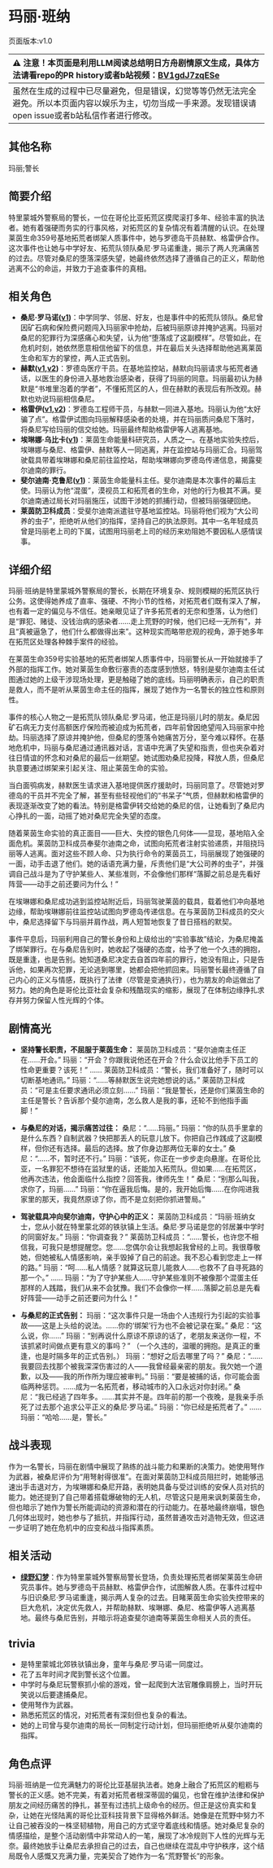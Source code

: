 # 玛丽·班纳
页面版本:v1.0
 

| :warning: 注意！本页面是利用LLM阅读总结明日方舟剧情原文生成，具体方法请看repo的PR history或者b站视频：[BV1gdJ7zqESe](https://www.bilibili.com/video/BV1gdJ7zqESe/)         |
|:----------------------------|
| 虽然在生成的过程中已尽量避免，但是错误，幻觉等等仍然无法完全避免。所以本页面内容以娱乐为主，切勿当成一手来源。发现错误请open issue或者b站私信作者进行修改。|



## 其他名称
玛丽;警长
## 简要介绍
特里蒙城外警察局的警长，一位在哥伦比亚拓荒区摸爬滚打多年、经验丰富的执法者。她有着强硬而务实的行事风格，对拓荒区的复杂情况有着清醒的认识。在处理莱茵生命359号基地拓荒者绑架人质事件中，她与罗德岛干员赫默、格雷伊合作。这次事件也让她与中学好友、拓荒队领队桑尼·罗马诺重逢，揭示了两人充满痛苦的过去。尽管对桑尼的堕落深感失望，她最终依然选择了遵循自己的正义，帮助他逃离不公的命运，并致力于追查事件的真相。
## 相关角色
-   **桑尼·罗马诺([v1](extended_char_36ed71.md))**：中学同学、邻居、好友，也是事件中的拓荒队领队。桑尼曾因矿石病和保险费问题闯入玛丽家中抢劫，后被玛丽原谅并掩护逃离。玛丽对桑尼的犯罪行为深感痛心和失望，认为他“堕落成了这副模样”。尽管如此，在危机时刻，她依然愿意相信他留下的信息，并在最后关头选择帮助他逃离莱茵生命和军方的掌控，两人正式告别。
-   **赫默([v1](char_108_silent.md),[v2](../char_v3/char_108_silent.md))**：罗德岛医疗干员。在基地监控站，赫默向玛丽请求与拓荒者通话，以医生的身份进入基地救治感染者，获得了玛丽的同意。玛丽最初认为赫默是“书堆里泡着的学者”，不懂拓荒区的人，但在赫默的表现后有所改观。赫默也劝说玛丽相信桑尼。
-   **格雷伊([v1](char_253_greyy.md),[v2](../char_v3/char_253_greyy.md))**：罗德岛工程师干员，与赫默一同进入基地。玛丽认为他“太好骗了点”。格雷伊试图向玛丽解释感染者的处境，并在玛丽质问桑尼下落时，将桑尼写给玛丽的信交给她。玛丽最终帮助格雷伊等人逃离基地。
-   **埃琳娜·乌比卡([v1](extended_char_7bc2a3.md))**：莱茵生命能量科研究员，人质之一。在基地实验失控后，埃琳娜与桑尼、格雷伊、赫默等人一同逃离，并在监控站与玛丽汇合。玛丽驾驶载具带着埃琳娜和桑尼前往监控站，帮助埃琳娜向罗德岛传递信息，揭露斐尔迪南的罪行。
-   **斐尔迪南·克鲁尼([v1](extended_char_0157f6.md))**：莱茵生命能量科主任。斐尔迪南是本次事件的幕后主使。玛丽认为他“混蛋”，漠视员工和拓荒者的生命，对他的行为极其不满。斐尔迪南通过局长对玛丽施压，试图干涉她的抓捕行动，但被玛丽强硬回绝。
-   **莱茵防卫科成员**：受斐尔迪南派遣驻守基地监控站。玛丽将他们视为“大公司养的虫子”，拒绝听从他们的指挥，坚持自己的执法原则。其中一名年轻成员曾是玛丽老上司的下属，试图用玛丽老上司的经历来劝阻她不要因私人感情误事。
## 详细介绍
玛丽·班纳是特里蒙城外警察局的警长，长期在环境复杂、规则模糊的拓荒区执行公务。这使得她养成了直率、强硬、不拘小节的性格，对拓荒者们既有深入了解，也有着一定的偏见与不信任。她亲眼见证了许多拓荒者的无奈和堕落，认为他们是“罪犯、赌徒、没钱治病的感染者......走上荒野的时候，他们已经一无所有”，并且“真被逼急了，他们什么都做得出来”。这种现实而略带悲观的视角，源于她多年在拓荒区处理各种棘手案件的经验。

在莱茵生命359号实验基地的拓荒者绑架人质事件中，玛丽警长从一开始就接手了外部的指挥工作。她对莱茵生命敷衍塞责的态度感到愤怒，特别是斐尔迪南主任试图通过她的上级干涉现场处理，更是触碰了她的底线。玛丽明确表示，自己的职责是救人，而不是听从莱茵生命主任的指挥，展现了她作为一名警长的独立性和原则性。

事件的核心人物之一是拓荒队领队桑尼·罗马诺，他正是玛丽儿时的朋友。桑尼因矿石病无力支付高额医疗保险而被迫成为拓荒者，四年前曾因绝望闯入玛丽家中抢劫。玛丽选择了原谅并掩护他，但桑尼的堕落令她痛苦万分，至今难以释怀。在基地危机中，玛丽与桑尼通过通讯器对话，言语中充满了失望和指责，但也夹杂着对往日情谊的怀念和对桑尼的最后一丝期望。她试图劝桑尼投降，释放人质，但桑尼执意要通过绑架来引起关注、阻止莱茵生命的实验。

当白面鸮病发，赫默医生请求进入基地提供医疗援助时，玛丽同意了。尽管她对罗德岛的干员并不完全了解，甚至有些轻视他们的“书呆子”气质，但赫默和格雷伊的表现逐渐改变了她的看法。特别是格雷伊转交给她的桑尼的信，让她看到了桑尼内心挣扎的一面，动摇了她对桑尼完全失望的态度。

随着莱茵生命实验的真正面目——巨大、失控的银色几何体——显现，基地陷入全面危机。莱茵防卫科成员奉斐尔迪南之命，试图向拓荒者注射实验递质，并阻挠玛丽等人逃离。面对这些不顾人命、只为执行命令的莱茵员工，玛丽展现了她强硬的一面，动手击退了他们。她的话语充满力量，斥责他们是“大公司养的虫子”，并强调自己战斗是为了守护某些人、某些准则，不会像他们那样“落脚之前总是先看好阵营——动手之前还要问为什么！”

在埃琳娜和桑尼成功逃到监控站附近后，玛丽驾驶莱茵的载具，载着他们冲向基地边缘，帮助埃琳娜前往监控站试图向罗德岛传递信息。在与莱茵防卫科成员的交火中，桑尼选择留下与玛丽并肩作战，两人短暂地恢复了昔日搭档的默契。

事件平息后，玛丽利用自己的警长身份和上级给出的“实验事故”结论，为桑尼掩盖了绑架罪行。在与桑尼告别时，她收起了强硬的态度，给予了他一个久违的拥抱，既是重逢，也是告别。她知道桑尼决定去自首四年前的罪行，她没有阻止，只是告诉他，如果再次犯罪，无论逃到哪里，她都会把他抓回来。玛丽警长最终遵循了自己内心的正义与情感，既执行了法律（尽管是变通执行），也为朋友的命运做出了努力。她的角色是哥伦比亚社会复杂和残酷现实的缩影，展现了在体制边缘挣扎求存并努力保留人性光辉的个体。
## 剧情高光
*   **坚持警长职责，不屈服于莱茵生命：**
    莱茵防卫科成员：“斐尔迪南主任正在......开会。”
    玛丽：“开会？你跟我说他还在开会？什么会议比他手下员工的性命更重要？该死！”
    ......
    莱茵防卫科成员：“警长，我们准备好了，随时可以切断基地通讯。”
    玛丽：“......等赫默医生说完她想说的话。”
    莱茵防卫科成员：“可是主任要求通讯必须立刻......”
    玛丽：“我是警长，还是你们莱茵生命的主任是警长？告诉那个斐尔迪南，怎么救人是我的事，还轮不到他指手画脚！”

*   **与桑尼的对话，揭示痛苦过往：**
    桑尼：“......玛丽。”
    玛丽：“你的队员手里拿的是什么东西？自制武器？快把那丢人的玩意儿放下。你把自己作践成了这副模样，但你还有选择。最后的选择。放了你身边那两位无辜的女士。”
    桑尼：“......不，暂时还不行。”
    玛丽：“该死，你正在一步步走向悬崖。在哥伦比亚，一名罪犯不想待在监狱里的话，还能加入拓荒队。但如果......在拓荒区，他再次违法，他会面临什么指控？回答我，律师先生！”
    桑尼：“别那么叫我，求你了，玛丽......”
    玛丽：“你在逼我后悔。是的，我开始后悔......在你闯进我家里的那天，我竟然原谅了你，而不是立刻把你抓进警局。”

*   **驾驶载具冲向斐尔迪南，守护心中的正义：**
    莱茵防卫科成员：“玛丽·班纳女士，您从小就在特里蒙北郊的铁驮镇上生活。桑尼·罗马诺是您的邻居兼中学时的同窗好友。”
    玛丽：“你调查我？”
    莱茵防卫科成员：“......警长，也许您不相信我，可我只是想提醒您。您......您偶尔会让我想起我曾经的上司。我很尊敬她，但她被私人情感影响，亲手毁掉了自己的前途。我不忍心看到您走上一样的路。”
    玛丽：“呵......私人情感？就算这玩意儿能救人......也救不了自寻死路的那一个。”
    ......
    玛丽：“为了守护某些人......守护某些准则不被像那个混蛋主任那样的人践踏，我们从来不会犹豫。我们不会像你一样......落脚之前总是先看好阵营——动手之前还要问为什么！”

*   **与桑尼的正式告别：**
    玛丽：“这次事件只是一场由个人违规行为引起的实验事故——这是上头给的说法。......你的‘绑架’行为也不会被记录在案。”
    桑尼：“这么说，你......”
    玛丽：“别再说什么原谅不原谅的话了，老朋友来送你一程，不该抓紧时间做点更有意义的事吗？”
    （一个久违的，温暖的拥抱。是真正的重逢，也是时隔多年的正式告别。）
    玛丽：“想好之后去哪里了吗？”
    桑尼：“......我要回去找那个被我深深伤害过的人——我曾经最亲密的朋友。我欠她一个道歉，以及——我的所作所为理应被审判。”
    玛丽：“要是被捕的话，你可能会面临两种惩罚。......成为一名拓荒者，移动城市的入口永远对你封闭。”
    桑尼：“我已经逃了四年多。......其实并不是。四年前的那一个夜晚，是我亲手杀死了过去那个追求公平正义的桑尼·罗马诺。”
    玛丽：“你已经是拓荒者了。”
    ......
    玛丽：“哈哈......是，警长。”
## 战斗表现
作为一名警长，玛丽在剧情中展现了熟练的战斗能力和果断的决策力。她使用弩作为武器，被桑尼评价为“用弩射得很准”。在面对莱茵防卫科成员阻拦时，她能够迅速出手击退对方，为埃琳娜和桑尼开路，表明她具备与受过训练的安保人员对抗的能力。她还提到了自己带着搭载爆破物的无人机，尽管这只是用来讽刺莱茵生命，但也暗示了她作为警长所能调动的资源和潜在的行动能力。在基地最终崩塌，银色几何体出现时，她也参与了抵抗，并指挥行动，虽然普通攻击对造物无效，但这进一步证明了她在危机中的应变和战斗指挥素质。
## 相关活动
-   **[绿野幻梦](../stories/act19side.md)**：作为特里蒙城外警察局警长登场，负责处理拓荒者绑架莱茵生命研究员事件。她与罗德岛干员赫默、格雷伊合作，试图解救人质。在事件过程中与旧识桑尼·罗马诺重逢，揭示两人复杂的过去。目睹莱茵生命实验失控带来的巨大危机，决定优先救人，并帮助赫默、埃琳娜、桑尼、格雷伊等人逃离基地。最终与桑尼告别，并暗示将追查斐尔迪南等莱茵生命相关人员的责任。
## trivia
*   是特里蒙城北郊铁驮镇出身，童年与桑尼·罗马诺一同度过。
*   花了五年时间才爬到警长这个位置。
*   中学时与桑尼玩警察抓小偷的游戏，曾一起爬到大法官雕像肩膀上，当时开玩笑说以后要逮捕桑尼。
*   使用弩作为武器。
*   熟悉拓荒区的情况，对拓荒者有深刻但也复杂的看法。
*   她的上司曾与斐尔迪南的局长一同制定行动计划，但玛丽拒绝听从斐尔迪南的指挥。
## 角色点评
玛丽·班纳是一位充满魅力的哥伦比亚基层执法者。她身上融合了拓荒区的粗粝与警长的正义感。她不完美，有着对拓荒者根深蒂固的偏见，也曾在维护法律和保护朋友之间经历痛苦的挣扎，甚至有过违抗上级命令的经历。但正是这份真实和复杂，让她在光怪陆离的哥伦比亚科技背景下显得格外鲜活。她像是在荒野中努力不让自己被吞没的一株坚韧植物，用自己的方式坚守着底线和情感。她对桑尼复杂的情感描绘，是整个活动剧情中非常动人的一笔，展现了冰冷规则下人性的光辉与无奈。最终她放手让桑尼去承担自己的过去，自己也继续在混乱中守护秩序，这个结局既令人感慨又充满力量，完美契合了她作为一名“荒野警长”的形象。